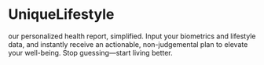 # UniqueLifestyle
our personalized health report, simplified. Input your biometrics and lifestyle data, and instantly receive an actionable, non-judgemental plan to elevate your well-being. Stop guessing—start living better.
